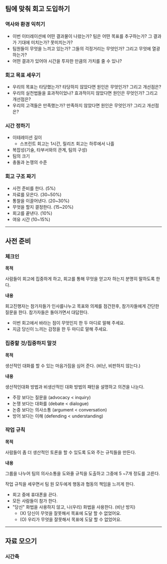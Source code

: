 ## 팀에 맞춰 회고 도입하기

### 역사와 환경 익히기

* 이번 이터레이션에 어떤 결과물이 나왔는가? 팀은 어떤 목표를 추구하는가? 그 결과가 기대에 미치는가? 못미치는가?
* 팀원들이 무엇을 느끼고 있는가? 그들의 걱정거리는 무엇인가? 그리고 무엇에 열광하는가?
* 어떤 결과가 있어야 시간을 투자한 만큼의 가치를 줄 수 있나?

### 회고 목표 세우기

* 우리의 목표는 타당했는가? 타당하지 않았다면 원인은 무엇인가? 그리고 개선점은?
* 우리의 실천법들을 효과적이었나? 효과적이지 않았다면 원인은 무엇인가? 그리고 개선점은?
* 우리의 고객들은 만족했는가? 만족하지 않았다면 원인은 무엇인가? 그리고 개선점은?

### 시간 정하기

- 이테레이션 길이
  - 스프린트 회고는 1시간, 릴리즈 회고는 하루에서 나흘
- 복잡성(기술, 타부서와의 관계, 팀의 구성)
- 팀의 크기
- 충돌과 논쟁의 수준

### 회고 구조 짜기

- 사전 준비를 한다. (5%)
- 자료를 모은다. (30~50%)
- 통찰을 이끌어낸다. (20~30%)
- 무엇을 할지 결정한다.  (15~20%)
- 회고를 끝낸다. (10%)
- 여유 시간 (10~15%)

----------------------------------------------

## 사전 준비

### 체크인

**목적**

사람들이 회고에 집중하게 하고, 회고를 통해 무엇을 얻고자 하는지 분명히 말하도록 한다.

**내용**

회고진행자는 참가자들가 인사를나누고 목표와 의제를 점건한후, 참가자들에게 간단한 질문을 한다. 참가자들은 돌아가면서 대답한다.

- 이번 회고에서 바라는 점이 무엇인지 한 두 마디로 말해 주세요.
- 지금 당신이 느끼는 감정을 한 두 마디로 말해 주세요.

### 집중할 것/집중하지 말것

**목적**

생산적인 대화를 할 수 있는 마음가짐을 심어 준다. (비난, 비판하지 않는다.)

**내용**

생산적인대화 방법과 비생산적인 대화 방법의 패턴을 설명하고 의견을 나눈다.

* 주장 보다는 질문을 (advocacy < inquiry)
* 논쟁 보다는 대화를 (debate < dialogue)
* 논증 보다는 의사소통 (argument < conversation)
* 방어 보다는 이해 (defending < understanding)

### 작업 규칙

**목적**

사람들이 좀 더 생산적인 토론을 할 수 있도록 도와 주는 규칙들을 만든다. 

**내용**

그룹을 나누어 팀의 의사소통을 도와줄 규칙을 도출하고 그중에  5 ~7개 정도를 고른다.

작업 규칙을 세우면서 팀 원 모두에게 행동과 협동의 책임을 느끼게 한다. 

- 회고 중에 휴대폰을 끈다.
- 모든 사람들이 참가 한다.
- "당신" 화법을 사용하지 않고, 나(우리) 화법을 사용한다. (비난 방지)
  - (X) 당신이 무엇을 잘못해서 목표에 도달 할 수 없었어요.
  - (O) 우리가 무엇을 잘못해서 목표에 도달 할 수 없었어요.

---------------------------------

## 자료 모으기

### 시간축

